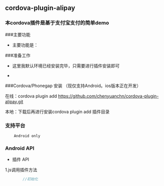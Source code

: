 ## cordova-plugin-alipay ##

### 本cordova插件是基于支付宝支付的简单demo

###主要功能
		
 - 主要功能是：
	
###准备工作

 - 这里我默认环境已经安装完毕，只需要进行插件安装即可
  
 - 
		

###Cordova/Phonegap 安装 （现仅支持Android。ios版本正在开发）

   在线：cordova plugin add https://github.com/chenyuanchn/cordova-plugin-alipay.git
    
   本地：下载后再进行安装cordova plugin add 插件目录
   
### 支持平台

		Android only
		
### Android API

+ 插件 API
    		
1.js调用插件方法
```js
		//初始化
  	
		
	
		  
```